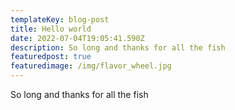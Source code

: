 ```yaml
---
templateKey: blog-post
title: Hello world
date: 2022-07-04T19:05:41.590Z
description: So long and thanks for all the fish
featuredpost: true
featuredimage: /img/flavor_wheel.jpg
---
```

So long and thanks for all the fish